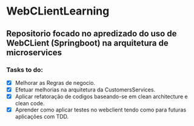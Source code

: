 # WebCLientLearning
Repositorio focado no apredizado do uso de WebCLient (Springboot) na arquitetura de microservices
---
### Tasks to do:
- [x] Melhorar as Regras de negocio.
- [x] Efetuar melhorias na arquitetura da CustomersServices.
- [x] Aplicar refatoração de codigos baseando-se em clean architecture e clean code.
- [x] Aprender como aplicar testes no webclient tendo como para futuras aplicações com TDD.
